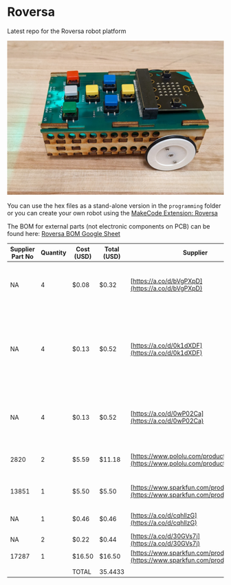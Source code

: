 # Roversa

Latest repo for the Roversa robot platform

![Roversa v 2.1.1](https://github.com/eb8ga/roversa2/blob/main/github/pics/sideView.jpg?raw=true)

You can use the hex files as a stand-alone version in the `programming` folder or you can create your own robot using the [MakeCode Extension: Roversa](https://makecode.microbit.org/pkg/eb8ga/pxt-roversa-2)

The BOM for external parts (not electronic components on PCB) can be found here: [Roversa BOM Google Sheet](https://docs.google.com/spreadsheets/d/1kUYj0oMbVDgQLuEuongM7C7LegzUWYho4GA3NhyuQq4/edit?usp=sharing)

| Supplier Part No | Quantity | Cost (USD) | Total (USD) | Supplier                                                                           | Notes                                                                                                                            | Datasheet                                                                                                                                                                                                                                                                                                                                                                                           |
| ---------------- | -------- | ---------- | ----------- | ---------------------------------------------------------------------------------- | -------------------------------------------------------------------------------------------------------------------------------- | --------------------------------------------------------------------------------------------------------------------------------------------------------------------------------------------------------------------------------------------------------------------------------------------------------------------------------------------------------------------------------------------------- |
| NA               | 4        | $0.08      | $0.32       | [https://a.co/d/bVgPXpD](https://a.co/d/bVgPXpD)                                   | Self-tapping M1.7x4mm screws, you can also use super glue instead                                                                | NA                                                                                                                                                                                                                                                                                                                                                                                                  |
| NA               | 4        | $0.13      | $0.52       | [https://a.co/d/0k1dXDF](https://a.co/d/0k1dXDF)                                   | Self-tapping M2x5mm screws to replace the M2x8mm screws that come with the servos and will not protrude through the wood chassis | NA                                                                                                                                                                                                                                                                                                                                                                                                  |
| NA               | 4        | $0.13      | $0.52       | [https://a.co/d/0wP02Ca](https://a.co/d/0wP02Ca)                                   | Button head M2.5x6mm screws, 2x for ball bearing mount and 2x for battery holder                                                 | NA                                                                                                                                                                                                                                                                                                                                                                                                  |
| 2820             | 2        | $5.59      | $11.18      | [https://www.pololu.com/product/2820](https://www.pololu.com/product/2820)         | FEETECH FS90R Micro Continuous Rotation Servo                                                                                    | [https://www.pololu.com/file/0J1867/FS90R.pdf](https://www.pololu.com/file/0J1867/FS90R.pdf)                                                                                                                                                                                                                                                                                                        |
| 13851            | 1        | $5.50      | $5.50       | [https://www.sparkfun.com/products/13851](https://www.sparkfun.com/products/13851) | Must be 400mAh battery or larger                                                                                                 | [https://cdn.sparkfun.com/datasheets/Prototyping/spe-00-502535-400mah-en-1.0ver.pdf?_gl=1\*1mhcuoq\*_ga\*MjQxOTQ0NjAzLjE3MDgyMDA3NzQ.\*_ga_T369JS7J9N\*MTcwOTIzNDEyNC43LjAuMTcwOTIzNDEyNC42MC4wLjA.](https://cdn.sparkfun.com/datasheets/Prototyping/spe-00-502535-400mah-en-1.0ver.pdf?_gl=1*1mhcuoq*_ga*MjQxOTQ0NjAzLjE3MDgyMDA3NzQ.*_ga_T369JS7J9N*MTcwOTIzNDEyNC43LjAuMTcwOTIzNDEyNC42MC4wLjA.) |
| NA               | 1        | $0.46      | $0.46       | [https://a.co/d/cqhlIzG](https://a.co/d/cqhlIzG)                                   | Ball bearing for 3D printed bearing holder                                                                                       | NA                                                                                                                                                                                                                                                                                                                                                                                                  |
| NA               | 2        | $0.22      | $0.44       | [](https://a.co/d/30GVs7j)[https://a.co/d/30GVs7j](https://a.co/d/30GVs7j)         | O-rings for 3D printed wheel                                                                                                     | NA                                                                                                                                                                                                                                                                                                                                                                                                  |
| 17287            | 1        | $16.50     | $16.50      | [https://www.sparkfun.com/products/17287](https://www.sparkfun.com/products/17287) | Microcontroller for robot                                                                                                        | [https://microbit.org/](https://microbit.org/)                                                                                                                                                                                                                                                                                                                                                      |
|                  |          |            |             |                                                                                    |                                                                                                                                  |                                                                                                                                                                                                                                                                                                                                                                                                     |
|                  |          | TOTAL      | 35.4433     |                                                                                    |                                                                                                                                  |                                                                                                                                                                                                                                                                                                                                                                                                     |
